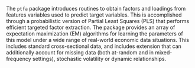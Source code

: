 The `ptfa` package introduces routines to obtain factors and loadings from features variables used to predict target variables. This is accomplished through a probabilistic version of Partial Least Squares (PLS) that performs efficient targeted factor extraction. The package provides an array of expectation maximization (EM) algorithms for learning the parameters of this model under a wide range of real-world economic data situations. This includes standard cross-sectional data, and includes extension that can additionally account for missing data (both at-random and in mixed-frequency settings), stochastic volatility or dynamic relationships.